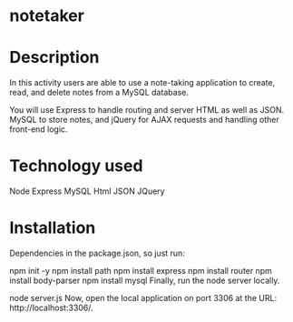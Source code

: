 # notetaker

# Description
In this activity users are able to use a note-taking application to create, read, and delete notes from a MySQL database.

You will use Express to handle routing and server HTML as well as JSON. MySQL to store notes, and jQuery for AJAX requests and handling other front-end logic.

# Technology used

Node
Express
MySQL
Html
JSON
JQuery

# Installation

Dependencies in the package.json, so just run:

npm init -y
npm install path
npm install express
npm install router
npm install body-parser
npm install mysql
Finally, run the node server locally.

node server.js
Now, open the local application on port 3306 at the URL: http://localhost:3306/.
